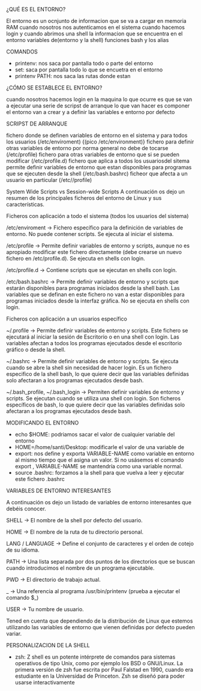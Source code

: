 ¿QUÉ ES EL ENTORNO?

El entorno es un ocnjunto de informacion que se va a cargar en memoria RAM cuando nosotros nos autenticamos en el sistema cuando hacemos login y cuando abrimos una shell la informacion que se encuentra en el entorno variables de(entorno y la shell) funciones bash y los alias

COMANDOS

- printenv: nos saca por pantalla todo o parte del entorno
- set: saca por pantalla todo lo que se encuetra en el entorno 
- printenv PATH: nos saca las rutas donde estan

¿CÓMO SE ESTABLECE EL ENTORNO?

cuando nosotros hacemos login en la maquina lo que ocurre es que se van a ejecutar una serie de scripst de arranque lo que van hacer es componer el entorno van a crear y a definir las variables e entorno por defecto

SCRIPST DE ARRANQUE

fichero donde se definen variables de entorno en el sistema y para todos los usuarios
 (/etc/enviroment) {(pico /etc/environment)}
fichero para definir otras variables de entorno por norma general no debe de tocarse
 (/etc/profile) 
fichero para  otras variables de entorno que si se pueden modificar
 (/etc/profile.d)
fichero que aplica a todos los usuariosdel sitema permite definir variables de entorno que estan disponibles para programas que se ejecuten desde la shell
 (/etc/bash.bashrc)
ficheor que afecta a un usuario en particular
(/etc//profile)  

System Wide Scripts vs Session-wide Scripts
A continuación os dejo un resumen de los principales ficheros del entorno de Linux y sus características.

Ficheros con aplicación a todo el sistema (todos los usuarios del sistema)

/etc/enviroment → Fichero específico para la definición de variables de entorno. No puede contener scripts. Se ejecuta al iniciar el sistema.

/etc/profile → Permite definir variables de entorno y scripts, aunque no es apropiado modificar este fichero directamente (debe crearse un nuevo fichero en /etc/profile.d). Se ejecuta en shells con login.

/etc/profile.d → Contiene scripts que se ejecutan en shells con login.

/etc/bash.bashrc → Permite definir variables de entorno y scripts que estarán disponibles para programas iniciados desde la shell bash. Las variables que se definan en este fichero no van a estar disponibles para programas iniciados desde la interfaz gráfica. No se ejecuta en shells con login.

Ficheros con aplicación a un usuarios específico

~/.profile → Permite definir variables de entorno y scripts. Este fichero se ejecutará al iniciar la sesión de Escritorio o en una shell con login. Las variables afectan a todos los programas ejecutados desde el escritorio gráfico o desde la shell.

~/.bashrc → Permite definir variables de entorno y scripts. Se ejecuta cuando se abre la shell sin necesidad de hacer login. Es un fichero especifico de la shell bash, lo que quiere decir que las variables definidas solo afectaran a los programas ejecutados desde bash.

~/.bash_profile, ~/.bash_login → Permiten definir variables de entorno y scripts. Se ejecutan cuando se utiliza una shell con login. Son ficheros específicos de bash, lo que quiere decir que las variables definidas solo afectaran a los programas ejecutados desde bash.

MODIFICANDO EL ENTORNO

- echo $HOME: podriamos sacar el valor de cualquier variable del entorno
- HOME=/home/santi/Desktop: modificarle el valor de una variable de 
- export: nos define y exporta VARIABLE-NAME como variable en entorno al mismo tiempo que el asigna un valor. Si no usásemos el comando export , VARIABLE-NAME se mantendría como una variable normal.
- source .bashrc: forzamos a la shell para que vuelva a leer y ejecutar este fichero .bashrc

VARIABLES DE ENTORNO INTERESANTES

A continuación os dejo un listado de variables de entorno interesantes que debéis conocer.

SHELL → El nombre de la shell por defecto del usuario.

HOME → El nombre de la ruta de tu directorio personal.

LANG / LANGUAGE → Define el conjunto de caracteres y el orden de cotejo de su idioma.

PATH → Una lista separada por dos puntos de los directorios que se buscan cuando introducimos el nombre de un programa ejecutable.

PWD → El directorio de trabajo actual.

_ → Una referencia al programa /usr/bin/printenv (prueba a ejecutar el comando $_)

USER → Tu nombre de usuario.

Tened en cuenta que dependiendo de la distribución de Linux que estemos utilizando las variables de entorno que vienen definidas por defecto pueden variar.

PERSONALIZACION DE LA SHELL

- zsh: Z shell es un potente intérprete de comandos para sistemas operativos de tipo Unix, como por ejemplo los BSD o GNU/Linux.​ La primera versión de zsh fue escrita por Paul Falstad en 1990, cuando era estudiante en la Universidad de Princeton. Zsh se diseñó para poder usarse interactivamente
